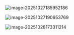 ![image-20251027185952186](/home/ethan/ros2/chapt4/chapt4_ws/src/demo_cpp_service/src/md_image/image-20251027185952186.png)

![image-20251027190953769](/home/ethan/ros2/chapt4/chapt4_ws/src/demo_cpp_service/src/md_image/image-20251027190953769.png)

![image-20251028173311214](/home/ethan/ros2/chapt4/chapt4_ws/src/demo_cpp_service/src/md_image/image-20251028173311214.png)
